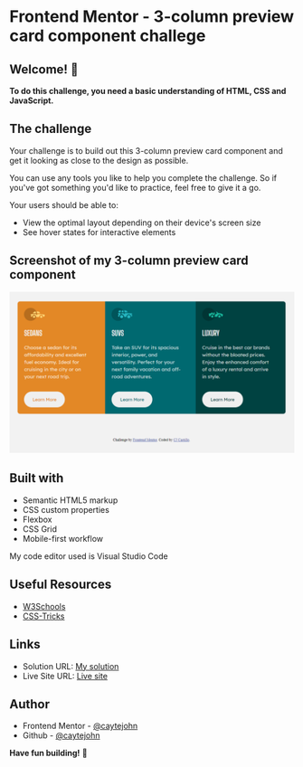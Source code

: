 # Frontend Mentor - 3-column preview card component challege

## Welcome! 👋

**To do this challenge, you need a basic understanding of HTML, CSS and JavaScript.**

## The challenge

Your challenge is to build out this 3-column preview card component and get it looking as close to the design as possible.

You can use any tools you like to help you complete the challenge. So if you've got something you'd like to practice, feel free to give it a go.

Your users should be able to:

- View the optimal layout depending on their device's screen size
- See hover states for interactive elements

## Screenshot of my 3-column preview card component

![Design preview for the 3-column preview card component coding challenge](./design/frontend-mentor.png)

## Built with

- Semantic HTML5 markup
- CSS custom properties
- Flexbox
- CSS Grid
- Mobile-first workflow

My code editor used is Visual Studio Code

## Useful Resources

- [W3Schools](https://www.w3schools.com/)
- [CSS-Tricks](https://css-tricks.com/snippets/css/a-guide-to-flexbox/)

## Links

- Solution URL: [My solution](https://github.com/caytejohn/column-preview-card-component)
- Live Site URL: [Live site](https://caytejohn.github.io/column-preview-card-component/)

## Author

- Frontend Mentor - [@caytejohn](https://www.frontendmentor.io/profile/caytejohn)
- Github - [@caytejohn](https://github.com/caytejohn)

**Have fun building!** 🚀
